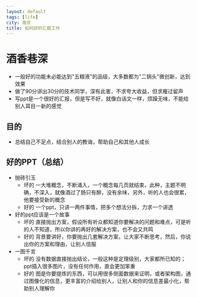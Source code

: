 ```yaml
---
layout: default
tags: [life]
city: 南京
title: 如何好的汇报工作
---
```


酒香巷深
=======
+ 一般好的功能未必能达到"五粮液"的品级，大多数都为"二锅头"微创新，达到效果
+ 做了90分讲出30分的技术同学，深有此害，不求夸大收益，但求雁过留声
+ 写ppt是一个很好的汇报，但是写不好，就像白话文一样，烦躁无味，不能给别人耳目一新的感觉

目的
--------
+ 总结自己不足点，结合别人的教诲，帮助自己和其他人成长

好的PPT（总结）
--------
+ 抛砖引玉
   - 坏的 一大堆概念，不断涌入，一个概念每几页就结束，此种，主题不明确，不深入，就像酒过了肠只有醉，没有余味，另外，听的人也会很累，他要接受新的概念
   - 好的 一个ppt，只讲一两件事情，把多个想法分拆，力求一个讲透
+  好的ppt应该是一个故事
   - 坏的 直接抛出方案，假设所有听众都知道你要解决的问题和难点，可是听的人不知道，所以你讲的再好的解决方案，也不会又共鸣
   - 好的 背景要讲好，你要抛出几套解决方案，让大家不断思考，然后，你说出你的方案和理由，让别人信服
+ 一图千言
   - 坏的 没有数据直接抛出结论，一般这种是定理级别，大家都所已知的；ppt插入很多图片，没有任何作用，直会更加笨重
   - 好的 图是你要提炼的东西，可以用很多侧面数据来证明，或者架构图，通过图像化的信息，更丰富的介绍给别人，让别人和你的信息差最小化，帮助别人理解你
